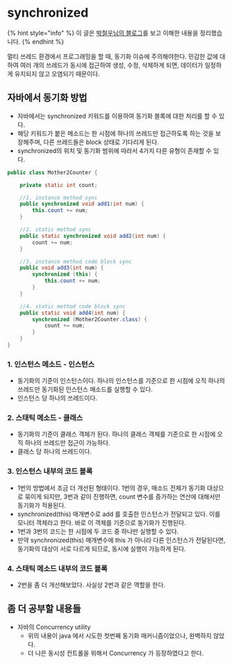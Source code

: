 # synchronized

{% hint style="info" %}
이 글은 [박철우님의 블로그](https://parkcheolu.tistory.com/15)를 보고 이해한 내용을 정리했습니다.&#x20;
{% endhint %}

멀티 쓰레드 환경에서 프로그래밍을 할 때, 동기화 이슈에 주의해야한다. 민감한 값에 대하여 여러 개의 쓰레드가 동시에 접근하여 생성, 수정, 삭제하게 되면, 데이터가 일정하게 유지되지 않고 오염되기 때문이다.&#x20;



## 자바에서 동기화 방법

* 자바에서는 synchronized 키워드를 이용하여 동기화 블록에 대한 처리를 할 수 있다.&#x20;
* 해당 키워드가 붙은 메소드는 한 시점에 하나의 쓰레드만 접근하도록 하는 것을 보장해주며, 다른 쓰레드들은 block 상태로 기다리게 된다.&#x20;
* synchronized의 위치 및 동기화 범위에 따라서 4가지 다른 유형이 존재할 수 있다. &#x20;

```java
public class Mother2Counter {

    private static int count;

    //1. instance method sync
    public synchronized void add1(int num) {
        this.count += num;
    }

    //2. static method sync
    public static synchronized void add2(int num) {
        count += num;
    }

    //3. instance method code block sync
    public void add3(int num) {
        synchronized (this) {
            this.count += num;
        }
    }

    //4. static method code block sync
    public static void add4(int num) {
        synchronized (Mother2Counter.class) {
            count += num;
        }
    }
}
```

### 1. 인스턴스 메소드 - 인스턴스

* 동기화의 기준이 인스턴스이다. 하나의 인스턴스를 기준으로 한 시점에 오직 하나의 쓰레드만 동기화된 인스턴스 매소드를 실행할 수 있다.&#x20;
* 인스턴스 당 하나의 쓰레드이다. &#x20;

### 2. 스태틱 메소드 - 클래스

* 동기화의 기준이 클래스 객체가 된다. 하나의 클래스 객체를 기준으로 한 시점에 오직 하나의 쓰레드만 접근이 가능하다.&#x20;
* 클래스 당 하나의 쓰레드이다.&#x20;

### 3. 인스턴스 내부의 코드 블록

* 1번의 방법에서 조금 더 개선된 형태이다. 1번의 경우, 매소드 전체가 동기화 대상으로 묶이게 되지만, 3번과 같이 진행하면, count 변수를 증가하는 연산에 대해서만 동기화가 적용된다.
* synchronized(this) 매개변수로 add 를 호출한 인스턴스가 전달되고 있다. 이를 모니터 객체라고 한다. 바로 이 객체를 기준으로 동기화가 진행된다.&#x20;
* 1번과 3번의 코드는 한 시점에 두 코드 중 하나만 실행할 수 있다.&#x20;
* 만약 synchronized(this) 매개변수에 this 가 아니라 다른 인스턴스가 전달된다면, 동기화의 대상이 서로 다르게 되므로, 동시에 실행이 가능하게 된다.  &#x20;

### 4. 스태틱 메소드 내부의 코드 블록

* 2번을 좀 더 개선해보았다. 사실상 2번과 같은 역할을 한다.&#x20;



## 좀 더 공부할 내용들

* 자바의 Concurrency utility&#x20;
  * 위의 내용이 java 에서 시도한 첫번째 동기화 매커니즘이었으나, 완벽하지 않았다.&#x20;
  * 더 나은 동시성 컨트롤을 위해서 Concurrency 가 등장하였다고 한다.&#x20;
